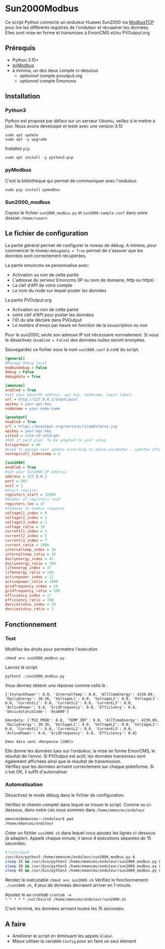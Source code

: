 
# Sun2000Modbus

Ce script Python connecte un onduleur Huawei Sun2000 via [ModbusTCP](https://fr.wikipedia.org/wiki/Modbus) pour lire les différents registres de l'onduleur et récupérer les données. Elles sont mise en forme et transmises à EmonCMS et/ou PVOutput.org


## Prérequis
- Python 3.10+
- [pyModbus](https://pypi.org/project/pymodbus/)
- à minima, un des deux compte ci-dessous
    - _optionnel_ compte pvoutput.org
    - _optionnel_ compte Emoncms

## Installation

### Python3
Python est proposé par défaut sur un serveur Ubuntu, veillez à le mettre à jour. Nous avons développé et testé avec une version 3.10
```
sudo apt update
sudo apt -y upgrade
```
Installez `pip`
````
sudo apt install -y python3-pip
````
### pyModbus
C'est la biblothèque qui permet de communiquer avec l'onduleur.
````
sudo pip install pymodbus
````
### Sun2000_modbus
Copiez le fichier `sun2000_modbus.py` et `sun2000-sample.conf` dans votre dossier `/home/<user>`

## Le fichier de configuration
La partie général permet de configurer le niveau de débug. A minima, pour commencer le niveau `debugdata = True` permet de s'assurer que les données sont correctement récupérées.

La partie emoncms se personnalise avec:
- Activation ou non de cette partie
- L'adresse du serveur Emoncms (IP ou nom de domaine, http ou https)
- La clef d'API de votre compte
- Le nom du node sur lequel poster les données

La partie PVOutput.org
- Activation ou non de cette partie
- votre clef d'API pour poster les données
- l'ID du site déclaré dans PVOutput
- Le nombre d'envoi par heure en fonction de la souscription ou non

Pour le sun2000, seule son adresse IP est nécessaire normalement. Si vous le désactivez (`enabled = False`) des données nulles seront envoyées.

Sauvegardez ce fichier sous le nom `sun2000.conf` à coté du script. 


````ini
[general]
#Manage debug level
modbusdebug = False
debug = False
debugdata = True

[emoncms]
enabled = True
#set your EmonCMS address, api key, nodename, input labels
url = http://127.0.0.1/input/post
apikey = your-api-key
nodename = your-node-name

[pvoutput]
enabled = True
url = https://pvoutput.org/service/r2/addstatus.jsp
apikey = your-api-key
siteid = site-id-interger
#300 if paid plan. To be adapted to your setup
hitsperhour = 60
#used to manage next update according to above parameter - updates after each call
nextapicall_timestamp = 0

[sun2000]
enabled = True
#Set your Sun2000 IP address
address = 127.0.0.1
port = 502
unit = 1
#Start register
registers_start = 32069
#Number of registers read
registers_len = 47
#Indexes in modbus response
voltagel1_index = 0
voltagel2_index = 1
voltagel3_index = 2
voltage_ratio = 10
currentl1_index = 3
currentl2_index = 5
currentl3_index = 7
current_ratio = 1000
internaltemp_index = 18
internaltemp_ratio = 10
dailyenergy_index = 45
dailyenergy_ratio = 100
lifeenergy_index = 37
lifeenergy_ratio = 100
activepower_index = 11
activepower_ratio = 1000
gridfrequency_index = 16
gridfrequency_ratio = 100
efficiency_index = 17
efficiency_ratio = 100
devicestatus_index = 20
devicestatus_ratio = 1

````


## Fonctionnement

### Test
Modifiez les droits pour permettre l'exécution
````
chmod a+x sun2000_modbus.py
````
Lancez le script
````
python3 ./sun2000_modbus.py
````
Vous devriez obtenir une réponse comme cella là :
````
{'InstantPower': 0.0, 'InternalTemp': 0.0, 'AllTimeEnergy': 4239.09, 'DailyEnergy': 20.36, 'VoltageL1': 0.0, 'VoltageL2': 0.0, 'VoltageL3': 0.0, 'CurrentL1': 0.0, 'CurrentL2': 0.0, 'CurrentL3': 0.0, 'ActivePower': 0.0, 'GridFrequency': 0.0, 'Efficiency': 0.0, 'DeviceStatusCode': '0xa000'}

Emondata: {'PUI_PROD': 0.0, 'TEMP_INT': 0.0, 'AllTimeEnergy': 4239.09, 'DailyEnergy': 20.36, 'VoltageL1': 0.0, 'VoltageL2': 0.0, 'VoltageL3': 0.0, 'CurrentL1': 0.0, 'CurrentL2': 0.0, 'CurrentL3': 0.0, 'ActivePower': 0.0, 'GridFrequency': 0.0, 'Efficiency': 0.0}

Emon data sent <Response [200]>
````
Elle donne les données lues sur l'onduleur, la mise en forme EmonCMS, le résultat de l'envoi. Si PVOutput est actif, les données transmises sont également affichées ainsi que le résultat de transmission.  
Vérifiez que les données arrivent correctement sur chaque plateforme. Si c'est OK, il suffit d'automatiser

### Automatisation
Désactivez le mode débug dans le fichier de configuration.  

Vérifiez le chemin complet dans lequel se trouve le script. Comme vu ci-dessous, dans notre cas nous sommes dans `/home/emoncms/onduleur`
```sh
emoncms@emoncms:~/onduleur$ pwd
/home/emoncms/onduleur
```
Créer un fichier `sun2000.sh` dans lequel vous ajoutez les lignes ci-dessous (à adapter). Appelé chaque minute, il lance 4 exécutions séparées de 15 secondes.

````sh
#!/bin/bash
/usr/bin/python3 /home/emoncms/onduleur/sun2000_modbus.py &
sleep 15 && /usr/bin/python3 /home/emoncms/onduleur/sun2000_modbus.py &
sleep 30 && /usr/bin/python3 /home/emoncms/onduleur/sun2000_modbus.py &
sleep 45 && /usr/bin/python3 /home/emoncms/onduleur/sun2000_modbus.py &
````
Rendez le exécutable `chmod a+x sun2000.sh`
Vérifiez le fonctionnement `./sun2000.sh`, 4 jeux de données devraient arriver en 1 minute.

Ajoutez le au crontab `crontab -e`  
`* * * * * /usr/bin/sh /home/emoncms/onduleur/sun2000.sh`

C'est terminé, les données arrivent toutes les 15 secondes.

## A faire
- Améliorer le script en diminuant les appels `Global`
- Mieux utiliser la variable `Config` pour en faire un seul élément


